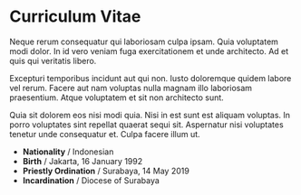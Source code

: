 # Curriculum Vitae

Neque rerum consequatur qui laboriosam culpa ipsam. Quia voluptatem modi dolor. In id vero veniam fuga exercitationem et unde architecto. Ad et quis qui veritatis libero.

Excepturi temporibus incidunt aut qui non. Iusto doloremque quidem labore vel rerum. Facere aut nam voluptas nulla magnam illo laboriosam praesentium. Atque voluptatem et sit non architecto sunt.

Quia sit dolorem eos nisi modi quia. Nisi in est sunt est aliquam voluptas. In porro voluptates sint repellat quaerat sequi sit. Aspernatur nisi voluptates tenetur unde consequatur et. Culpa facere illum ut.

- **Nationality** / Indonesian
- **Birth** / Jakarta, 16 January 1992
- **Priestly Ordination** / Surabaya, 14 May 2019
- **Incardination** / Diocese of Surabaya
